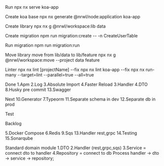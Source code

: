 Run
npx nx serve koa-app

Create koa base
npx nx generate @nrwl/node:application koa-app

Create library
npx nx g @nrwl/workspace:lib data

Create migration
npm run migration:create -- -n CreateUserTable

Run migration
npm run migration:run

Move library
move from lib/data to lib/feature
npx nx g @nrwl/workspace:move --project data feature

Linter
npx nx lint [projectName] --fix
npx nx lint koa-app --fix
npx nx run-many --target=lint --parallel=true --all=true

Done
1.Apm
2.Log
3.Absolute Import
4.Faster Reload
3.Handler
4.DTO
8.Husky pre commit
13.Swagger

Next
10.Generator
7.Typeorm
11.Separate schema in dev
12.Separate db in prod

Test

Backlog

5.Docker Compose
6.Redis
9.Sqs
13.Handler rest,grpc
14.Testing
15.Sonarqube

Standard domain module
1.DTO
2.Handler (rest,grpc,sqs)
3.Service = connect dto to handler
4.Repository = connect to db
Process handler -> dto -> service -> repository;

